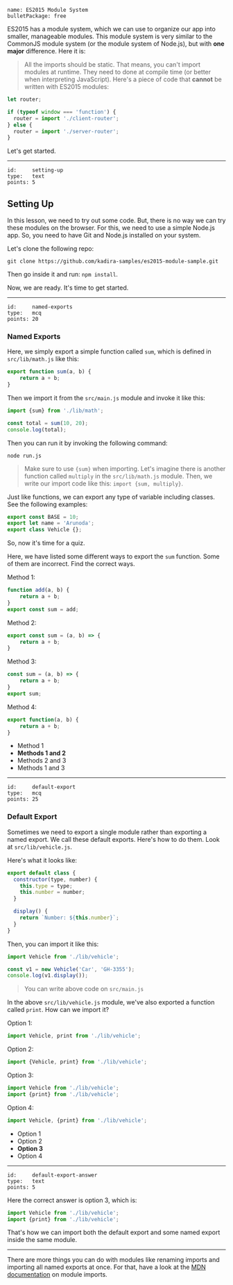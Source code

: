 ```
name: ES2015 Module System
bulletPackage: free
```

ES2015 has a module system, which we can use to organize our app into smaller, manageable modules. This module system is very similar to the CommonJS module system (or the module system of Node.js), but with **one major** difference. Here it is:

> All the imports should be static. That means, you can't import modules at runtime. They need to done at compile time (or better when interpreting JavaScript).
> Here's a piece of code that **cannot** be written with ES2015 modules:

~~~js
let router;

if (typeof window === 'function') {
  router = import './client-router';
} else {
  router = import './server-router';
}
~~~

Let's get started.

*****

```
id:     setting-up
type:   text
points: 5
```

## Setting Up

In this lesson, we need to try out some code. But, there is no way we can try these modules on the browser. For this, we need to use a simple Node.js app. So, you need to have Git and Node.js installed on your system.

Let's clone the following repo:

~~~
git clone https://github.com/kadira-samples/es2015-module-sample.git
~~~

Then go inside it and run: `npm install`.

Now, we are ready. It's time to get started.

*****

```
id:     named-exports
type:   mcq
points: 20
```

### Named Exports

Here, we simply export a simple function called `sum`, which is defined in `src/lib/math.js` like this:

~~~js
export function sum(a, b) {
    return a + b;
}
~~~

Then we import it from the `src/main.js` module and invoke it like this:

~~~js
import {sum} from './lib/math';

const total = sum(10, 20);
console.log(total);
~~~

Then you can run it by invoking the following command:

~~~
node run.js
~~~

> Make sure to use `{sum}` when importing.
> Let's imagine there is another function called `multiply` in the `src/lib/math.js` module. Then, we write our import code like this: `import {sum, multiply}`.

Just like functions, we can export any type of variable including classes. See the following examples:

~~~js
export const BASE = 10;
export let name = 'Arunoda';
export class Vehicle {};
~~~

So, now it's time for a quiz.

Here, we have listed some different ways to export the `sum` function. Some of them are incorrect. Find the correct ways.

Method 1:
~~~js
function add(a, b) {
    return a + b;
}
export const sum = add;
~~~

Method 2:
~~~js
export const sum = (a, b) => {
    return a + b;
}
~~~

Method 3:
~~~js
const sum = (a, b) => {
    return a + b;
}
export sum;
~~~

Method 4:
~~~js
export function(a, b) {
    return a + b;
}
~~~

  - Method 1
  - **Methods 1 and 2**
  - Methods 2 and 3
  - Methods 1 and 3

*****

```
id:     default-export
type:   mcq
points: 25
```

### Default Export

Sometimes we need to export a single module rather than exporting a named export. We call these default exports. Here's how to do them. Look at `src/lib/vehicle.js`.

Here's what it looks like:

~~~js
export default class {
  constructor(type, number) {
    this.type = type;
    this.number = number;
  }

  display() {
    return `Number: ${this.number}`;
  }
}
~~~

Then, you can import it like this:

~~~js
import Vehicle from './lib/vehicle';

const v1 = new Vehicle('Car', 'GH-3355');
console.log(v1.display());
~~~
> You can write above code on `src/main.js`

In the above `src/lib/vehicle.js` module, we've also exported a function called `print`. How can we import it?

Option 1:
~~~js
import Vehicle, print from './lib/vehicle';
~~~

Option 2:
~~~js
import {Vehicle, print} from './lib/vehicle';
~~~

Option 3:
~~~js
import Vehicle from './lib/vehicle';
import {print} from './lib/vehicle';
~~~

Option 4:
~~~js
import Vehicle, {print} from './lib/vehicle';
~~~


  - Option 1
  - Option 2
  - **Option 3**
  - Option 4

*****

```
id:     default-export-answer
type:   text
points: 5
```

Here the correct answer is option 3, which is:

~~~js
import Vehicle from './lib/vehicle';
import {print} from './lib/vehicle';
~~~

That's how we can import both the default export and some named export inside the same module.

---

There are more things you can do with modules like renaming imports and importing all named exports at once. For that, have a look at the [MDN documentation](https://developer.mozilla.org/en/docs/web/javascript/reference/statements/import) on module imports.
